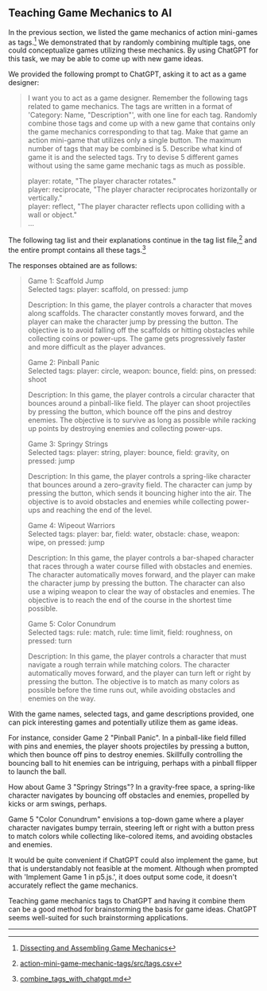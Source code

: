 ## Teaching Game Mechanics to AI

In the previous section, we listed the game mechanics of action mini-games as tags.[^1] We demonstrated that by randomly combining multiple tags, one could conceptualize games utilizing these mechanics. By using ChatGPT for this task, we may be able to come up with new game ideas.

We provided the following prompt to ChatGPT, asking it to act as a game designer:

> I want you to act as a game designer. Remember the following tags related to game mechanics. The tags are written in a format of 'Category: Name, "Description"', with one line for each tag. Randomly combine those tags and come up with a new game that contains only the game mechanics corresponding to that tag. Make that game an action mini-game that utilizes only a single button. The maximum number of tags that may be combined is 5. Describe what kind of game it is and the selected tags. Try to devise 5 different games without using the same game mechanic tags as much as possible.
>
> player: rotate, "The player character rotates."<br>
> player: reciprocate, "The player character reciprocates horizontally or vertically."<br>
> player: reflect, "The player character reflects upon colliding with a wall or object."<br>
> ...

The following tag list and their explanations continue in the tag list file,[^2] and the entire prompt contains all these tags.[^3]

The responses obtained are as follows:

> Game 1: Scaffold Jump<br>
> Selected tags: player: scaffold, on pressed: jump
>
> Description: In this game, the player controls a character that moves along scaffolds. The character constantly moves forward, and the player can make the character jump by pressing the button. The objective is to avoid falling off the scaffolds or hitting obstacles while collecting coins or power-ups. The game gets progressively faster and more difficult as the player advances.
>
> Game 2: Pinball Panic<br>
> Selected tags: player: circle, weapon: bounce, field: pins, on pressed: shoot
>
> Description: In this game, the player controls a circular character that bounces around a pinball-like field. The player can shoot projectiles by pressing the button, which bounce off the pins and destroy enemies. The objective is to survive as long as possible while racking up points by destroying enemies and collecting power-ups.
>
> Game 3: Springy Strings<br>
> Selected tags: player: string, player: bounce, field: gravity, on pressed: jump
>
> Description: In this game, the player controls a spring-like character that bounces around a zero-gravity field. The character can jump by pressing the button, which sends it bouncing higher into the air. The objective is to avoid obstacles and enemies while collecting power-ups and reaching the end of the level.
>
> Game 4: Wipeout Warriors<br>
> Selected tags: player: bar, field: water, obstacle: chase, weapon: wipe, on pressed: jump
>
> Description: In this game, the player controls a bar-shaped character that races through a water course filled with obstacles and enemies. The character automatically moves forward, and the player can make the character jump by pressing the button. The character can also use a wiping weapon to clear the way of obstacles and enemies. The objective is to reach the end of the course in the shortest time possible.
>
> Game 5: Color Conundrum<br>
> Selected tags: rule: match, rule: time limit, field: roughness, on pressed: turn
>
> Description: In this game, the player controls a character that must navigate a rough terrain while matching colors. The character automatically moves forward, and the player can turn left or right by pressing the button. The objective is to match as many colors as possible before the time runs out, while avoiding obstacles and enemies on the way.

With the game names, selected tags, and game descriptions provided, one can pick interesting games and potentially utilize them as game ideas.

For instance, consider Game 2 "Pinball Panic". In a pinball-like field filled with pins and enemies, the player shoots projectiles by pressing a button, which then bounce off pins to destroy enemies. Skillfully controlling the bouncing ball to hit enemies can be intriguing, perhaps with a pinball flipper to launch the ball.

How about Game 3 "Springy Strings"? In a gravity-free space, a spring-like character navigates by bouncing off obstacles and enemies, propelled by kicks or arm swings, perhaps.

Game 5 "Color Conundrum" envisions a top-down game where a player character navigates bumpy terrain, steering left or right with a button press to match colors while collecting like-colored items, and avoiding obstacles and enemies.

It would be quite convenient if ChatGPT could also implement the game, but that is understandably not feasible at the moment. Although when prompted with 'Implement Game 1 in p5.js.', it does output some code, it doesn't accurately reflect the game mechanics.

Teaching game mechanics tags to ChatGPT and having it combine them can be a good method for brainstorming the basis for game ideas. ChatGPT seems well-suited for such brainstorming applications.

---

[^1]: [Dissecting and Assembling Game Mechanics](../ideas/break_down_game.html)
[^2]: [action-mini-game-mechanic-tags/src/tags.csv](https://github.com/abagames/action-mini-game-mechanic-tags/blob/main/src/tags.csv)
[^3]: [combine_tags_with_chatgpt.md](https://github.com/abagames/action-mini-game-mechanic-tags/blob/main/combine_tags_with_chatgpt.md#prompt)
